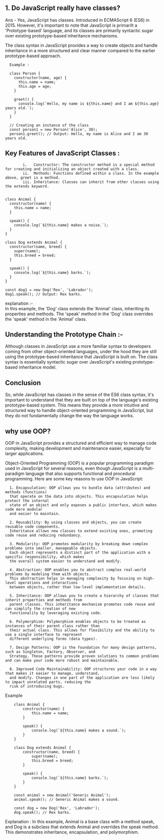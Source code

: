 ## 1. Do JavaScript really have classes? <br />
Ans - Yes, JavaScript has classes. Introduced in ECMAScript 6 (ES6) in 2015. However, it's important to note that JavaScript is primarilt a 'Prototype-based' language, and its classes are primarily syntactic sugar over existing prototype-based inheritance mechanisms.

The class syntax in JavaScript provides a way to create objects and handle inheritance in a more structured and clear manner compared to the earlier prototype-based approach.

      Example :

      class Person {
        constructor(name, age) {
          this.name = name;
          this.age = age;
        }

        greet() {
          console.log(`Hello, my name is ${this.name} and I am ${this.age} years old.`);
        }
      }

      // Creating an instance of the class
      const person1 = new Person('Alice', 30);
      person1.greet(); // Output: Hello, my name is Alice and I am 30 years old.


## Key Features of JavaScript Classes : 
            i.   Constructor: The constructor method is a special method for creating and initializing an object created with a class.
            ii.  Methods: Functions defined within a class. In the example above, greet is a method.
            iii. Inheritance: Classes can inherit from other classes using the extends keyword.


    class Animal {
      constructor(name) {
        this.name = name;
      }

      speak() {
        console.log(`${this.name} makes a noise.`);
      }
    }

    class Dog extends Animal {
      constructor(name, breed) {
        super(name);
        this.breed = breed;
      }

      speak() {
        console.log(`${this.name} barks.`);
      }
    }

    const dog1 = new Dog('Rex', 'Labrador');
    dog1.speak(); // Output: Rex barks.


explanation :- <br />
In this example, the 'Dog' class extends the 'Animal' class, inheriting its properties and methods. The 'speak' method in the 'Dog' class overrides the 'speak' method in the 'Animal' class.


## Understanding the Prototype Chain :- <br />
Although classes in JavaScript use a more familiar syntax to developers coming from other object-oriented languages, under the hood they are still using the prototype-based inheritance that JavaScript is built on. The class syntax is essentially syntactic sugar over JavaScript's existing prototype-based inheritance model.


## Conclusion <br />
So, while JavaScript has classes in the sense of the ES6 class syntax, it's important to understand that they are built on top of the language's existing prototype-based system. This means they provide a more intuitive and structured way to handle object-oriented programming in JavaScript, but they do not fundamentally change the way the language works.

## why use OOP? <br />
OOP in JavaScript provides a structured and efficient way to manage code complexity, making development and maintenance easier, especially for larger applications.

Object-Oriented Programming (OOP) is a popular programming paradigm used in JavaScript for several reasons, even though JavaScript is a multi-paradigm language that also supports functional and procedural programming. Here are some key reasons to use OOP in JavaScript:

      1. Encapsulation: OOP allows you to bundle data (attributes) and methods (functions) 
      that operate on the data into objects. This encapsulation helps protect the internal 
      state of an object and only exposes a public interface, which makes code more modular 
      and easier to maintain.

      2. Reusability: By using classes and objects, you can create reusable code components.
      Inheritance allows new classes to extend existing ones, promoting code reuse and reducing redundancy.

      3. Modularity: OOP promotes modularity by breaking down complex problems into smaller, manageable objects.
      Each object represents a distinct part of the application with a specific responsibility, which makes 
      the overall system easier to understand and modify.

      4. Abstraction: OOP enables you to abstract complex real-world problems by modeling them with objects. 
      This abstraction helps in managing complexity by focusing on high-level operations and interactions 
      between objects, rather than low-level implementation details.

      5. Inheritance: OOP allows you to create a hierarchy of classes that inherit properties and methods from 
      parent classes. This inheritance mechanism promotes code reuse and can simplify the creation of new 
      functionality by leveraging existing code.

      6. Polymorphism: Polymorphism enables objects to be treated as instances of their parent class rather than 
      their actual class. This allows for flexibility and the ability to use a single interface to represent 
      different underlying forms (data types).

      7. Design Patterns: OOP is the foundation for many design patterns, such as Singleton, Factory, Observer, and 
      Strategy. These patterns provide proven solutions to common problems and can make your code more robust and maintainable.

      8. Improved Code Maintainability: OOP structures your code in a way that makes it easier to manage, understand, 
      and modify. Changes in one part of the application are less likely to impact unrelated parts, reducing the 
      risk of introducing bugs.



Example <br/>

        class Animal {
            constructor(name) {
                this.name = name;
            }

            speak() {
                console.log(`${this.name} makes a sound.`);
            }
        }

        class Dog extends Animal {
            constructor(name, breed) {
                super(name);
                this.breed = breed;
            }

            speak() {
                console.log(`${this.name} barks.`);
            }
        }

        const animal = new Animal('Generic Animal');
        animal.speak(); // Generic Animal makes a sound.

        const dog = new Dog('Rex', 'Labrador');
        dog.speak(); // Rex barks.

Explanation : In this example, Animal is a base class with a method speak, and Dog is a subclass that extends Animal and overrides the speak method. This demonstrates inheritance, encapsulation, and polymorphism.
